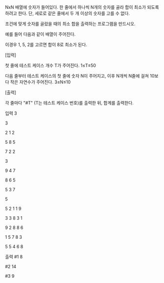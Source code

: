 NxN 배열에 숫자가 들어있다. 한 줄에서 하나씩 N개의 숫자를 골라 합이 최소가 되도록 하려고 한다. 단, 세로로 같은 줄에서 두 개 이상의 숫자를 고를 수 없다.

조건에 맞게 숫자를 골랐을 때의 최소 합을 출력하는 프로그램을 만드시오.
 

예를 들어 다음과 같이 배열이 주어진다.


이경우 1, 5, 2를 고르면 합이 8로 최소가 된다.

 

[입력]
 

첫 줄에 테스트 케이스 개수 T가 주어진다.  1≤T≤50
 

다음 줄부터 테스트 케이스의 첫 줄에 숫자 N이 주어지고, 이후 N개씩 N줄에 걸쳐 10보다 작은 자연수가 주어진다. 3≤N≤10

 

[출력]
 

각 줄마다 "#T" (T는 테스트 케이스 번호)를 출력한 뒤, 합계를 출력한다.

입력
3

3

2 1 2

5 8 5

7 2 2

3

9 4 7

8 6 5

5 3 7

5

5 2 1 1 9

3 3 8 3 1

9 2 8 8 6

1 5 7 8 3

5 5 4 6 8	 

출력
#1 8

#2 14

#3 9
